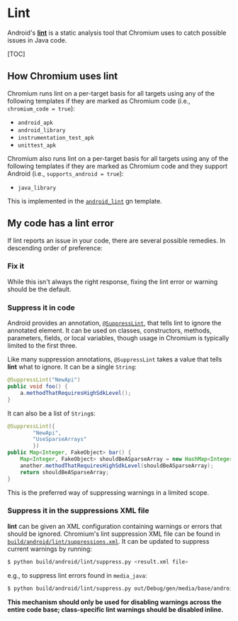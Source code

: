 # Lint

Android's [**lint**](http://developer.android.com/tools/help/lint.html) is a static
analysis tool that Chromium uses to catch possible issues in Java code.

[TOC]

## How Chromium uses lint

Chromium runs lint on a per-target basis for all targets using any of the
following templates if they are marked as Chromium code (i.e.,
`chromium_code = true`):

 - `android_apk`
 - `android_library`
 - `instrumentation_test_apk`
 - `unittest_apk`

Chromium also runs lint on a per-target basis for all targets using any of the
following templates if they are marked as Chromium code and they support
Android (i.e., `supports_android = true`): 

 - `java_library`

This is implemented in the
[`android_lint`](https://code.google.com/p/chromium/codesearch#chromium/src/build/config/android/internal_rules.gni&q=android_lint%20file:internal_rules%5C.gni)
gn template.

## My code has a lint error

If lint reports an issue in your code, there are several possible remedies.
In descending order of preference:

### Fix it

While this isn't always the right response, fixing the lint error or warning
should be the default.

### Suppress it in code

Android provides an annotation,
[`@SuppressLint`](http://developer.android.com/reference/android/annotation/SuppressLint.html),
that tells lint to ignore the annotated element. It can be used on classes,
constructors, methods, parameters, fields, or local variables, though usage
in Chromium is typically limited to the first three.

Like many suppression annotations, `@SuppressLint` takes a value that tells **lint**
what to ignore. It can be a single `String`:

```java
@SuppressLint("NewApi")
public void foo() {
    a.methodThatRequiresHighSdkLevel();
}
```

It can also be a list of `String`s:

```java
@SuppressLint({
        "NewApi",
        "UseSparseArrays"
        })
public Map<Integer, FakeObject> bar() {
    Map<Integer, FakeObject> shouldBeASparseArray = new HashMap<Integer, FakeObject>();
    another.methodThatRequiresHighSdkLevel(shouldBeASparseArray);
    return shouldBeASparseArray;
}
```

This is the preferred way of suppressing warnings in a limited scope.

### Suppress it in the suppressions XML file

**lint** can be given an XML configuration containing warnings or errors that
should be ignored. Chromium's lint suppression XML file can be found in
[`build/android/lint/suppressions.xml`](https://chromium.googlesource.com/chromium/src/+/master/build/android/lint/suppressions.xml).
It can be updated to suppress current warnings by running:

```bash
$ python build/android/lint/suppress.py <result.xml file>
```

e.g., to suppress lint errors found in `media_java`:

```bash
$ python build/android/lint/suppress.py out/Debug/gen/media/base/android/media_java__lint/result.xml
```

**This mechanism should only be used for disabling warnings across the entire code base; class-specific lint warnings should be disabled inline.**

